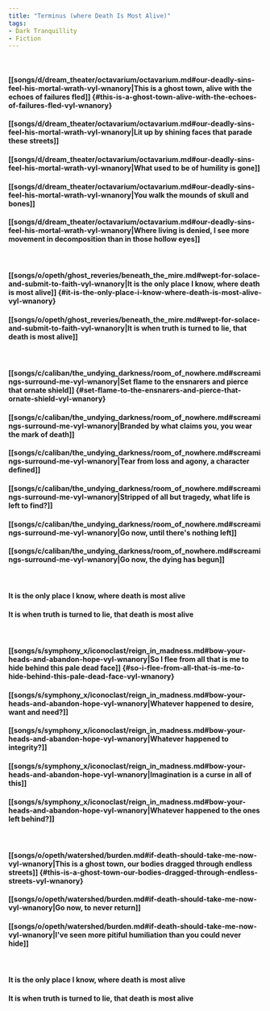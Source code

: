 ```yaml
---
title: "Terminus (where Death Is Most Alive)"
tags:
- Dark Tranquillity
- Fiction
---
```

&nbsp;
#### [[songs/d/dream_theater/octavarium/octavarium.md#our-deadly-sins-feel-his-mortal-wrath-vyl-wnanory|This is a ghost town, alive with the echoes of failures fled]] {#this-is-a-ghost-town-alive-with-the-echoes-of-failures-fled-vyl-wnanory}
#### [[songs/d/dream_theater/octavarium/octavarium.md#our-deadly-sins-feel-his-mortal-wrath-vyl-wnanory|Lit up by shining faces that parade these streets]]
#### [[songs/d/dream_theater/octavarium/octavarium.md#our-deadly-sins-feel-his-mortal-wrath-vyl-wnanory|What used to be of humility is gone]]
#### [[songs/d/dream_theater/octavarium/octavarium.md#our-deadly-sins-feel-his-mortal-wrath-vyl-wnanory|You walk the mounds of skull and bones]]
#### [[songs/d/dream_theater/octavarium/octavarium.md#our-deadly-sins-feel-his-mortal-wrath-vyl-wnanory|Where living is denied, I see more movement in decomposition than in those hollow eyes]]
&nbsp;
#### [[songs/o/opeth/ghost_reveries/beneath_the_mire.md#wept-for-solace-and-submit-to-faith-vyl-wnanory|It is the only place I know, where death is most alive]] {#it-is-the-only-place-i-know-where-death-is-most-alive-vyl-wnanory}
#### [[songs/o/opeth/ghost_reveries/beneath_the_mire.md#wept-for-solace-and-submit-to-faith-vyl-wnanory|It is when truth is turned to lie, that death is most alive]]
&nbsp;
#### [[songs/c/caliban/the_undying_darkness/room_of_nowhere.md#screamings-surround-me-vyl-wnanory|Set flame to the ensnarers and pierce that ornate shield]] {#set-flame-to-the-ensnarers-and-pierce-that-ornate-shield-vyl-wnanory}
#### [[songs/c/caliban/the_undying_darkness/room_of_nowhere.md#screamings-surround-me-vyl-wnanory|Branded by what claims you, you wear the mark of death]]
#### [[songs/c/caliban/the_undying_darkness/room_of_nowhere.md#screamings-surround-me-vyl-wnanory|Tear from loss and agony, a character defined]]
#### [[songs/c/caliban/the_undying_darkness/room_of_nowhere.md#screamings-surround-me-vyl-wnanory|Stripped of all but tragedy, what life is left to find?]]
#### [[songs/c/caliban/the_undying_darkness/room_of_nowhere.md#screamings-surround-me-vyl-wnanory|Go now, until there's nothing left]]
#### [[songs/c/caliban/the_undying_darkness/room_of_nowhere.md#screamings-surround-me-vyl-wnanory|Go now, the dying has begun]]
&nbsp;
#### It is the only place I know, where death is most alive
#### It is when truth is turned to lie, that death is most alive
&nbsp;
#### [[songs/s/symphony_x/iconoclast/reign_in_madness.md#bow-your-heads-and-abandon-hope-vyl-wnanory|So I flee from all that is me to hide behind this pale dead face]] {#so-i-flee-from-all-that-is-me-to-hide-behind-this-pale-dead-face-vyl-wnanory}
#### [[songs/s/symphony_x/iconoclast/reign_in_madness.md#bow-your-heads-and-abandon-hope-vyl-wnanory|Whatever happened to desire, want and need?]]
#### [[songs/s/symphony_x/iconoclast/reign_in_madness.md#bow-your-heads-and-abandon-hope-vyl-wnanory|Whatever happened to integrity?]]
#### [[songs/s/symphony_x/iconoclast/reign_in_madness.md#bow-your-heads-and-abandon-hope-vyl-wnanory|Imagination is a curse in all of this]]
#### [[songs/s/symphony_x/iconoclast/reign_in_madness.md#bow-your-heads-and-abandon-hope-vyl-wnanory|Whatever happened to the ones left behind?]]
&nbsp;
#### [[songs/o/opeth/watershed/burden.md#if-death-should-take-me-now-vyl-wnanory|This is a ghost town, our bodies dragged through endless streets]] {#this-is-a-ghost-town-our-bodies-dragged-through-endless-streets-vyl-wnanory}
#### [[songs/o/opeth/watershed/burden.md#if-death-should-take-me-now-vyl-wnanory|Go now, to never return]]
#### [[songs/o/opeth/watershed/burden.md#if-death-should-take-me-now-vyl-wnanory|I've seen more pitiful humiliation than you could never hide]]
&nbsp;
#### It is the only place I know, where death is most alive
#### It is when truth is turned to lie, that death is most alive
